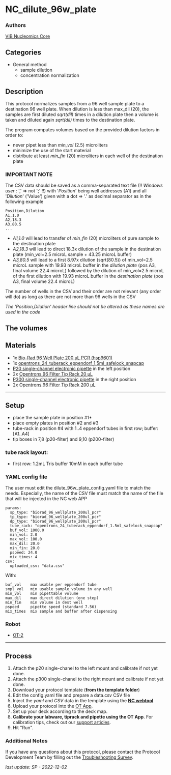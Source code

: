 # NC_dilute_96w_plate

### Authors
[VIB Nucleomics Core](https://www.nucleomics.be)

## Categories
* General method
	* sample dilution
	* concentration normalization
	
## Description

This protocol normalizes samples from a 96 well sample plate to a destination 96 well plate.
When dilution is less than max_dil (20), the samples are first diluted _sqrt(dil)_ times in a dilution plate then a volume is taken and diluted again _sqrt(dil)_ times to the destination plate.

The program computes volumes based on the provided dilution factors in order to:

* never pipet less than _min_vol_ (2.5) microliters
* minimize the use of the start material
* distribute at least _min_fin_ (20) microliters in each well of the destination plate


### IMPORTANT NOTE ###

The CSV data should be saved as a comma-separated text file (!! _Windows user_ : ',' => not ';' !!) with '_Position_' being well addresses (A1) and all '_Dilution_' ('Value') given with a dot => '.' as decimal separator as in the following example

```
Position,Dilution
A1,1.0
A2,18.3
A3,80.5
...
```

* _A1,1.0_ will lead to transfer of _min_fin_ (20) microliters of pure sample to the destination plate
* _A2,18.3_ will lead to direct 18.3x dilution of the sample in the destination plate (min_vol=2.5 microL sample + 43.25 microL buffer)
* _A3,80.5_ will lead to a first 8.97x dilution (sqrt(80.5)) of min_vol=2.5 microL sample with 19.93 microL buffer in the _dilution plate_ 
  (pos A3, final volume 22.4 microL)
  followed by the dilution of min_vol=2.5 microL of the first dilution with 19.93 microL buffer in the _destination plate_ 
  (pos A3, final volume 22.4 microL)

The number of wells in the CSV and their order are not relevant (any order will do) as long as there are not more than 96 wells in the CSV

_The 'Position,Dilution' header line should not be altered as these names are used in the code_

The volumes 
---
## Materials

* 1x [Bio-Rad 96 Well Plate 200 µL PCR (hsp9601)](https://labware.opentrons.com/biorad_96_wellplate_200ul_pcr?_gl=1*1a9qcug*_gcl_aw*R0NMLjE2MzE4MDAxNDUuQ2owS0NRanc4SWFHQmhDSEFSSXNBR0lSUllvamg1ZkhXczd1RUt2QTRLRE12cGE5WnBTbndpSmxybkxnVU54QTVJVEowRm04V2txTzhxTWFBbWxIRUFMd193Y0I.*_ga*MjA3NDg2NzQ1MC4xNjMwMDczMjAw*_ga_GNSMNLW4RY*MTYzMTc5OTI5Ny40My4xLjE2MzE4MDAyNTYuMA..)
* 1x [opentrons_24_tuberack_eppendorf_1.5ml_safelock_snapcap](https://labware.opentrons.com/opentrons_24_tuberack_eppendorf_1.5ml_safelock_snapcap?category=tubeRack)
* [P20 single-channel electronic pipette](https://shop.opentrons.com/collections/ot-2-pipettes) in the left position
* 2x [Opentrons 96 Filter Tip Rack 20 µL](https://labware.opentrons.com/opentrons_96_filtertiprack_20ul?category=tipRack)
* [P300 single-channel electronic pipette](https://shop.opentrons.com/collections/ot-2-pipettes) in the right position
* 2x [Opentrons 96 Filter Tip Rack 200 µL](https://labware.opentrons.com/opentrons_96_filtertiprack_200ul?category=tipRack)

---
## Setup

* place the sample plate in position #1*
* place empty plates in position #2 and #3
* tube-rack in position #4 with 1..4 eppendorf tubes in first row; buffer: [A1..A4]
* tip boxes in 7,8 (p20-filter) and 9,10 (p200-filter)

### tube rack layout:
* first row: 1.2mL Tris buffer 10mM in each buffer tube

### YAML config file

The user must edit the dilute_96w_plate_config.yaml file to match the needs. Especially, the name of the CSV file must match the name of the file that will be injected in the NC web APP

```
params:
  sp_type: "biorad_96_wellplate_200ul_pcr"
  tp_type: "biorad_96_wellplate_200ul_pcr"
  dp_type: "biorad_96_wellplate_200ul_pcr"
  tube_rack: "opentrons_24_tuberack_eppendorf_1.5ml_safelock_snapcap"
  buf_vol: 1000.0
  min_vol: 2.0
  max_vol: 100.0
  max_dil: 20.0
  min_fin: 20.0
  pspeed: 24.0
  mix_times: 4
csv:
  uploaded_csv: "data.csv"
```

With:

```
buf_vol    max usable per eppendorf tube
smpl_vol   min usable sample volume in any well
min_vol    min pipettable volume
max_dil    max direct dilution (one step)
min_fin    min volume in dest well
pspeed     pipette speed (standard 7.56)
mix_times  mix sample and buffer after dispensing
```

### Robot
* [OT-2](https://opentrons.com/ot-2)

---
## Process
1. Attach the p20 single-chanel to the left mount and calibrate if not yet done.
1. Attach the p300 single-chanel to the right mount and calibrate if not yet done.
2. Download your protocol template (**from the template folder**)
3. Edit the config.yaml file and prepare a data.csv CSV file
4. Inject the _yaml_ and _CSV_ data in the template using the **[NC webtool](http://10.112.84.39/cgi-bin/OT2MakeProtocol/OT2MakeProtocol.php)** 
5. Upload your protocol into the [OT App](https://opentrons.com/ot-app).
5. Set up your deck according to the deck map.
6. **Calibrate your labware, tiprack and pipette using the OT App**. For calibration tips, check out our [support articles](https://support.opentrons.com/en/collections/1559720-guide-for-getting-started-with-the-ot-2).
7. Hit "Run".

### Additional Notes
If you have any questions about this protocol, please contact the Protocol Development Team by filling out the [Troubleshooting Survey](https://protocol-troubleshooting.paperform.co/).

_last update: SP - 2022-12-02_